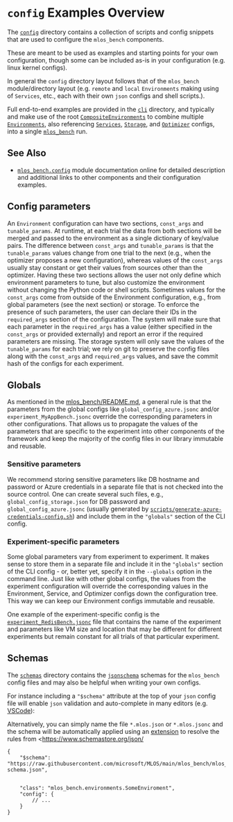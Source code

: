 # `config` Examples Overview

The [`config`](./) directory contains a collection of scripts and config snippets that are used to configure the `mlos_bench` components.

These are meant to be used as examples and starting points for your own configuration, though some can be included as-is in your configuration (e.g. linux kernel configs).

In general the `config` directory layout follows that of the `mlos_bench` module/directory layout (e.g. `remote` and `local` `Environments` making using of `Services`, etc., each with their own `json` configs and shell scripts.).

Full end-to-end examples are provided in the [`cli`](./cli/) directory, and typically and make use of the root [`CompositeEnvironments`](./environments/root/) to combine multiple [`Environments`](./environments/), also referencing [`Services`](./services/), [`Storage`](./storage/), and [`Optimizer`](./optimizers/) configs, into a single [`mlos_bench`](../run.py) run.

## See Also

- [`mlos_bench.config`](https://microsoft.github.io/MLOS/autoapi/mlos_bench/config/index.html) module documentation online for detailed description and additional links to other components and their configuration examples.

## Config parameters

An `Environment` configuration can have two sections, `const_args` and `tunable_params`.
At runtime, at each trial the data from both sections will be merged and passed to the environment as a single dictionary of key/value pairs.
The difference between `const_args` and `tunable_params` is that the `tunable_params` values change from one trial to the next (e.g., when the optimizer proposes a new configuration), whereas values of the `const_args` usually stay constant or get their values from sources other than the optimizer.
Having these two sections allows the user not only define which environment parameters to tune, but also customize the environment without changing the Python code or shell scripts.
Sometimes values for the `const_args` come from outside of the Environment configuration, e.g., from global parameters (see the next section) or storage.
To enforce the presence of such parameters, the user can declare their IDs in the `required_args` section of the configuration.
The system will make sure that each parameter in the `required_args` has a value (either specified in the `const_args` or provided externally) and report an error if the required parameters are missing.
The storage system will only save the values of the `tunable_params` for each trial; we rely on git to preserve the config files along with the `const_args` and `required_args` values, and save the commit hash of the configs for each experiment.

## Globals

As mentioned in the [mlos_bench/README.md](../../README.md), a general rule is that the parameters from the global configs like `global_config_azure.jsonc` and/or `experiment_MyAppBench.jsonc` override the corresponding parameters in other configurations.
That allows us to propagate the values of the parameters that are specific to the experiment into other components of the framework and keep the majority of the config files in our library immutable and reusable.

### Sensitive parameters

We recommend storing sensitive parameters like DB hostname and password or Azure credentials in a separate file that is not checked into the source control.
One can create several such files, e.g., `global_config_storage.json` for DB password and `global_config_azure.jsonc` (usually generated by [`scripts/generate-azure-credentials-config.sh`](../../../scripts/generate-azure-credentials-config.sh)) and include them in the `"globals"` section of the CLI config.

### Experiment-specific parameters

Some global parameters vary from experiment to experiment.
It makes sense to store them in a separate file and include it in the `"globals"` section of the CLI config - or, better yet, specify it in the `--globals` option in the command line.
Just like with other global configs, the values from the experiment configuration will override the corresponding values in the Environment, Service, and Optimizer configs down the configuration tree.
This way we can keep our Environment configs immutable and reusable.

One example of the experiment-specific config is the [`experiment_RedisBench.jsonc`](experiments/experiment_RedisBench.jsonc) file that contains the name of the experiment and parameters like VM size and location that may be different for different experiments but remain constant for all trials of that particular experiment.

## Schemas

The [`schemas`](./schemas/) directory contains the [`jsonschema`](https://json-schema.org/) schemas for the `mlos_bench` config files and may also be helpful when writing your own configs.

For instance including a `"$schema"` attribute at the top of your `json` config file will enable `json` validation and auto-complete in many editors (e.g. [VSCode](https://code.visualstudio.com/)):

Alternatively, you can simply name the file `*.mlos.json` or `*.mlos.jsonc` and the schema will be automatically applied using an [extension](https://marketplace.visualstudio.com/items?itemName=remcohaszing.schemastore) to resolve the rules from \<https://www.schemastore.org/json/

```jsonc
{
    "$schema": "https://raw.githubusercontent.com/microsoft/MLOS/main/mlos_bench/mlos_bench/config/schemas/environments/environment-schema.json",


    "class": "mlos_bench.environments.SomeEnviroment",
    "config": {
        // ...
    }
}
```
